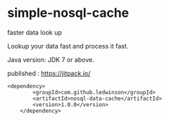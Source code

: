 # simple-nosql-cache
faster data look up 

Lookup your data fast and process it fast.

Java version: JDK 7 or above.

published : https://jitpack.io/

    <dependency>
			<groupId>com.github.ledwinson</groupId>
			<artifactId>nosql-data-cache</artifactId>
			<version>1.0.0</version>
		</dependency>

